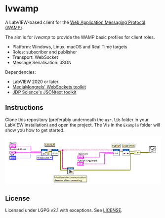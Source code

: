 # lvwamp

A LabVIEW-based client for the [Web Application Messaging Protocol
(WAMP)](https://wamp-proto.org/).

The aim is for _lvwamp_ to provide the WAMP basic profiles for client roles.

*   Platform: Windows, Linux, macOS and Real Time targets
*   Roles: subscriber and publisher
*   Transport: WebSocket
*   Message Serialisation: JSON

Dependencies:

*   LabVIEW 2020 or later
*   [MediaMongrels' WebSockets toolkit](https://www.vipm.io/package/mediamongrels_ltd_lib_websockets_api/)
*   [JDP Science's JSONtext toolkit](https://www.vipm.io/package/jdp_science_jsontext/)

## Instructions

Clone this repository (preferably underneath the `usr.lib` folder in
your LabVIEW installation) and open the project. The VIs in the
`Example` folder will show you how to get started.

![Example](example.png)

## License

Licensed under LGPG v2.1 with exceptions. See [LICENSE](LICENSE).
